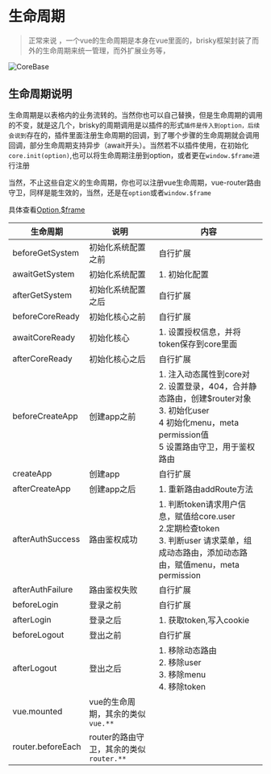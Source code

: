 # 生命周期
> 正常来说 ，一个vue的生命周期是本身在vue里面的，brisky框架封装了而外的生命周期来统一管理，而外扩展业务等，

![CoreBase](/brisky-docs/images/life-cycle.png)

## 生命周期说明
生命周期是以表格内的业务流转的。当然你也可以自己替换，但是生命周期的调用的不变，就是这几个，brisky的周期调用是以插件的形式`插件是传入到option，后续会说到`存在的，插件里面注册生命周期的回调，到了哪个步骤的生命周期就会调用回调，部分生命周期支持异步（await开头）。当然若不以插件使用，在初始化`core.init(option)`,也可以将生命周期注册到option，或者更在`window.$frame`进行注册

当然，不止这些自定义的生命周期，你也可以注册vue生命周期，vue-router路由守卫，同样是能生效的，当然，还是在`option`或者`window.$frame`

具体查看[Option](./option.md),[$frame](./frame.md)

| 生命周期     | 说明     | 内容|
| -------     | -----  | --- |
| beforeGetSystem   | 初始化系统配置之前    | 自行扩展|
| awaitGetSystem    | 初始化系统配置       |1. 初始化配置 <br>|
| afterGetSystem    | 初始化系统配置之后    |自行扩展|
| beforeCoreReady   | 初始化核心之前       |自行扩展|
| awaitCoreReady    | 初始化核心          | 1. 设置授权信息，并将token保存到core里面|
| afterCoreReady    | 初始化核心之后       |自行扩展|
| beforeCreateApp   | 创建app之前         |1. 注入动态属性到core对<br> 2. 设置登录，404，合并静态路由，创建$router对象 <br> 3. 初始化user <br> 4 初始化menu，meta permission值 <br> 5 设置路由守卫，用于鉴权路由|
| createApp         | 创建app            |自行扩展|
| afterCreateApp    | 创建app之后         |1. 重新路由addRoute方法|
| afterAuthSuccess  | 路由鉴权成功         |1. 判断token请求用户信息，赋值给core.user <br> 2.定期检查token <br> 3. 判断user 请求菜单，组成动态路由，添加动态路由，赋值menu，meta permission |
| afterAuthFailure  | 路由鉴权失败         |自行扩展|
| beforeLogin       | 登录之前            |自行扩展|
| afterLogin        | 登录之后            |1. 获取token,写入cookie|
| beforeLogout      | 登出之前            |自行扩展|
| afterLogout       | 登出之后            |1. 移除动态路由 <br> 2. 移除user <br> 3. 移除menu <br> 4. 移除token|
|vue.mounted| vue的生命周期，其余的类似`vue.**`|
|router.beforeEach|router的路由守卫，其余的类似`router.**`|

